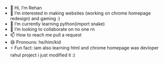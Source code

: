 - 👋 Hi, I’m Rehan
- 👀 I’m interested in making websites (working on chrome homepage redesign) and gaming :)
- 🌱 I’m currently learning python(import snake)
- 💞️ I’m looking to collaborate on no one rn
- 📫 How to reach me  pull a request
- 😄 Pronouns: he/him/kid
- ⚡ Fun fact: iam also learning html and chrome homepage was devloper rahul project i just modified it :) 

<!---
RehanGamer0001/RehanGamer0001 is a ✨ special ✨ repository because its `README.md` (this file) appears on your GitHub profile.
You can click the Preview link to take a look at your changes.
--->
